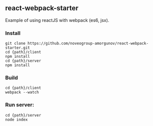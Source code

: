 ## react-webpack-starter

Example of using reactJS with webpack (es6, jsx).

### Install

```
git clone https://github.com/noveogroup-amorgunov/react-webpack-starter.git
cd {path}/client
npm install
cd {path}/server
npm install
```

### Build

```
cd {path}/client
webpack --watch
```

### Run server:

```
cd {path}/server
node index
```
